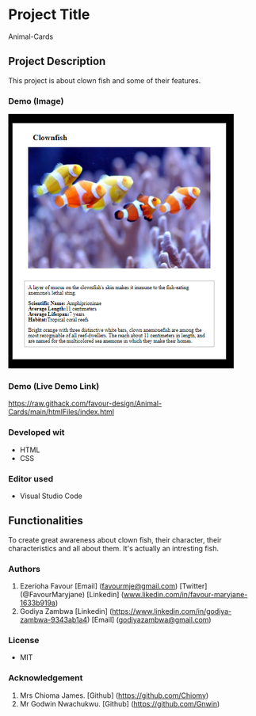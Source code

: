 # Project Title
  Animal-Cards

  ## Project Description
This project is about clown fish and some of their features.


### Demo (Image)
![A_Screenshot_of_this_project](/images/Capture.PNG "venue page image.")

### Demo (Live Demo Link)
https://raw.githack.com/favour-design/Animal-Cards/main/htmlFiles/index.html

### Developed wit
* HTML
* CSS

### Editor used
* Visual Studio Code

## Functionalities
To create great awareness about clown fish, their character, their characteristics and all about them. It's actually an intresting fish.

### Authors
1.  Ezerioha Favour
  [Email] (favourmje@gmail.com)
  [Twitter] (@FavourMaryjane)
  [Linkedin] (www.likedin.com/in/favour-maryjane-1633b919a)
2. Godiya Zambwa 
  [Linkedin] (https://www.linkedin.com/in/godiya-zambwa-9343ab1a4) 
  [Email] (godiyazambwa@gmail.com)

### License
* MIT 

### Acknowledgement
1. Mrs Chioma James. [Github] (https://github.com/Chiomy)
2. Mr Godwin Nwachukwu. [Github] (https://github.com/Gnwin)


